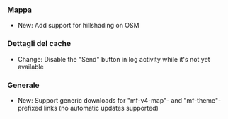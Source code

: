 
### Mappa
- New: Add support for hillshading on OSM

### Dettagli del cache
- Change: Disable the "Send" button in log activity while it's not yet available

### Generale
- New: Support generic downloads for "mf-v4-map"- and "mf-theme"-prefixed links (no automatic updates supported)
